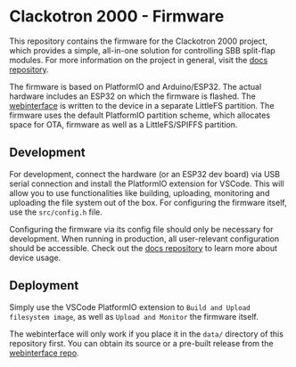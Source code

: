 # Clackotron 2000 - Firmware
This repository contains the firmware for the Clackotron 2000 project, which provides a simple, all-in-one solution for controlling SBB split-flap modules. For more information on the project in general, visit the [docs repository](https://github.com/clackotron/clackotron_docs).

The firmware is based on PlatformIO and Arduino/ESP32. The actual hardware includes an ESP32 on which the firmware is flashed. The [webinterface](https://github.com/clackotron/clackotron_webinterface) is written to the device in a separate LittleFS partition. The firmware uses the default PlatformIO partition scheme, which allocates space for OTA, firmware as well as a LittleFS/SPIFFS partition. 

## Development
For development, connect the hardware (or an ESP32 dev board) via USB serial connection and install the PlatformIO extension for VSCode. This will allow you to use functionalities like building, uploading, monitoring and uploading the file system out of the box. For configuring the firmware itself, use the `src/config.h` file.

Configuring the firmware via its config file should only be necessary for development. When running in production, all user-relevant configuration should be accessible. Check out the [docs repository](https://github.com/clackotron/clackotron_docs) to learn more about device usage.

## Deployment
Simply use the VSCode PlatformIO extension to `Build and Upload filesystem image`, as well as `Upload and Monitor` the firmware itself.

The webinterface will only work if you place it in the `data/` directory of this repository first. You can obtain its source or a pre-built release from the [webinterface repo](https://github.com/clackotron/clackotron_webinterface).
